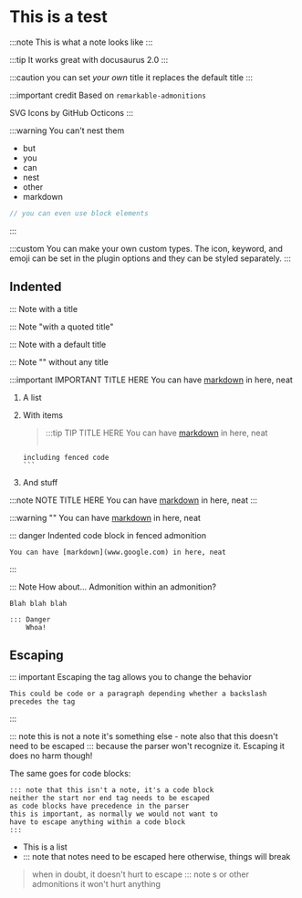 # This is a test
:::note
This is what a note looks like
:::

:::tip
It works great with docusaurus 2.0
:::

:::caution you can set *your own* title
it replaces the default title
:::

:::important credit
Based on `remarkable-admonitions`

SVG Icons by GitHub Octicons
:::

:::warning
You can't nest them
* but
* you
* can
* nest
* other
* markdown

```javascript
// you can even use block elements
```
:::

:::custom
You can make your own custom types. The icon, keyword, and emoji can be set in the plugin options and they can be styled separately.
:::

## Indented 

::: Note with a title

::: Note "with a quoted title"

::: Note
    with a default title

::: Note ""
    without any title

:::important IMPORTANT TITLE HERE
    You can have [markdown](www.google.com) in here, neat

1.  A list

2.  With items

    > :::tip TIP TITLE HERE
    >     You can have [markdown](www.google.com) in here, neat
    >    ```
        including fenced code
        ```

3.  And stuff

:::note NOTE TITLE HERE
You can have [markdown](www.google.com) in here, neat
:::

:::warning ""
    You can have [markdown](www.google.com) in here, neat

::: danger Indented code block in fenced admonition

    You can have [markdown](www.google.com) in here, neat

:::


::: Note How about... Admonition within an admonition?

    Blah blah blah

    ::: Danger
        Whoa!

## Escaping

::: important Escaping the tag allows you to change the behavior

    This could be code or a paragraph depending whether a backslash precedes the tag

\:::

\::: note this is not a note
    it's something else - note also that this doesn't need to be escaped \::: because the parser won't recognize it. Escaping it does no harm though!

The same goes for code blocks:

    ::: note that this isn't a note, it's a code block
    neither the start nor end tag needs to be escaped
    as code blocks have precedence in the parser
    this is important, as normally we would not want to
    have to escape anything within a code block
    ::: 

- This is a list
- \::: note that notes need to be escaped here
       otherwise, things will break

> when in doubt,
> it doesn't hurt to escape
> \::: note s or other admonitions
> it won't hurt anything
